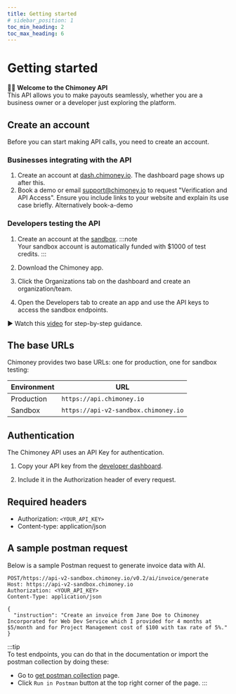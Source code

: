 ```yaml
---
title: Getting started
# sidebar_position: 1
toc_min_heading: 2
toc_max_heading: 6
---
```


# Getting started   

👋🏽 **Welcome to the Chimoney API**   
This API allows you to make payouts seamlessly, whether you are a business owner or a developer just exploring the platform.


## Create an account
Before you can start making API calls, you need to create an account. 

### Businesses integrating with the API
1. Create an account at [dash.chimoney.io](https://dash.chimoney.io). The dashboard page shows up after this.
2. Book a demo or email support@chimoney.io to request "Verification and API Access". Ensure you include links to your website and explain its use case briefly.
 Alternatively book-a-demo


### Developers testing the API 
1. Create an account at the [sandbox](https://Sandbox.Chimoney.io).
:::note  
Your sandbox account is automatically funded with $1000 of test credits.
:::

2. Download the Chimoney app.
3. Click the Organizations tab on the dashboard and create an organization/team.
4. Open the Developers tab to create an app and use the API keys to access the sandbox endpoints.

▶️ Watch this [video](https://www.loom.com/share/436303eb69c44f0d9757ea0c655bed89?sid=b6a0f661-721c-4731-9873-ae6f2d25780) for step-by-step guidance.  

## The base URLs
Chimoney provides two base URLs: one for production, one for sandbox testing:  

| Environment | URL |
|-------------|-----|
| Production | `https://api.chimoney.io` |
| Sandbox | `https://api-v2-sandbox.chimoney.io` |

## Authentication 
The Chimoney API uses an API Key for authentication. 
1. Copy your API key from the [developer dashboard](https://dash.chimoney.io/developers).

2. Include it in the Authorization header of every request.  


## Required headers
- Authorization: `<YOUR_API_KEY>`
- Content-type: application/json


## A sample postman request
Below is a sample Postman request to generate invoice data with AI.
```
POST/https://api-v2-sandbox.chimoney.io/v0.2/ai/invoice/generate
Host: https://api-v2-sandbox.chimoney.io
Authorization: <YOUR_API_KEY>
Content-Type: application/json

{
  "instruction": "Create an invoice from Jane Doe to Chimoney Incorporated for Web Dev Service which I provided for 4 months at $5/month and for Project Management cost of $100 with tax rate of 5%."
}
```

:::tip  
To test endpoints, you can do that in the documentation or import the postman collection by doing these:
- Go to [get postman collection](https://documenter.getpostman.com/view/26097715/2sA3kXCzD2) page.
- Click ```Run in Postman``` button at the top right corner of the page.
:::



